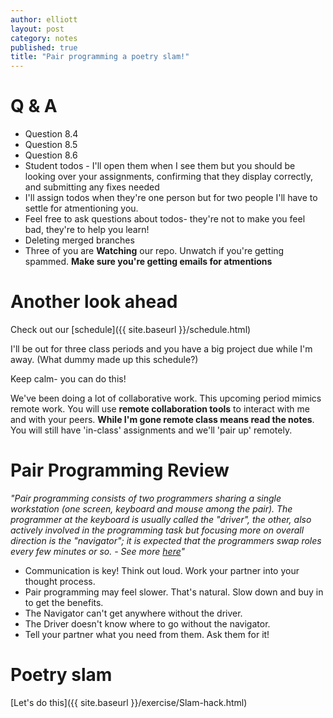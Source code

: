 ```yaml
---
author: elliott
layout: post
category: notes
published: true
title: "Pair programming a poetry slam!"
---
```


# Q & A

* Question 8.4
* Question 8.5
* Question 8.6
* Student todos - I'll open them when I see them but you should be looking over your assignments, confirming that they display correctly, and submitting any fixes needed
* I'll assign todos when they're one person but for two people I'll have to settle for atmentioning you.
* Feel free to ask questions about todos- they're not to make you feel bad, they're to help you learn!
* Deleting merged branches
* Three of you are **Watching** our repo.  Unwatch if you're getting spammed.  **Make sure you're getting emails for atmentions**

# Another look ahead

Check out our [schedule]({{ site.baseurl }}/schedule.html)

I'll be out for three class periods and you have a big project due while I'm away. 
(What dummy made up this schedule?)

Keep calm- you can do this!  

We've been doing a lot of collaborative work.  This upcoming period mimics remote work.
You will use **remote collaboration tools** to interact with me and with your peers.
**While I'm gone remote class means read the notes**.  You will still have 'in-class'
assignments and we'll 'pair up' remotely.

# Pair Programming Review

*"Pair programming consists of two programmers sharing a single workstation (one screen, keyboard and mouse among the pair). The programmer at the keyboard is usually called the "driver", the other, also actively involved in the programming task but focusing more on overall direction is the "navigator"; it is expected that the programmers swap roles every few minutes or so. - See more [here](http://guide.agilealliance.org/guide/pairing.html)"*

* Communication is key!  Think out loud.  Work your partner into your thought process.
* Pair programming may feel slower.  That's natural.  Slow down and buy in to get the benefits.
* The Navigator can't get anywhere without the driver.  
* The Driver doesn't know where to go without the navigator.
* Tell your partner what you need from them.  Ask them for it!

# Poetry slam

[Let's do this]({{ site.baseurl }}/exercise/Slam-hack.html)